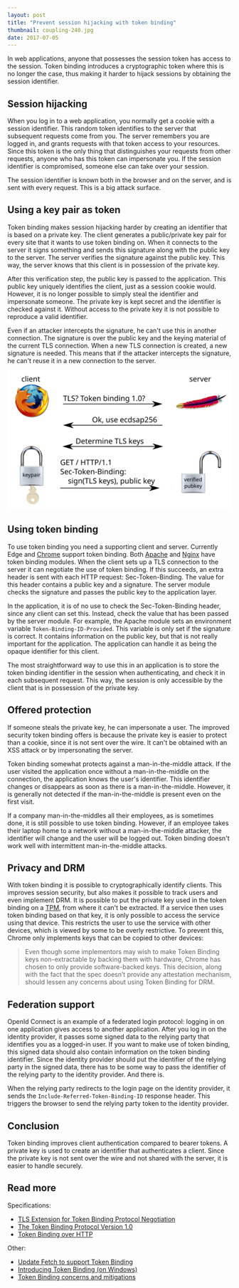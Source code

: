 ```yaml
---
layout: post
title: "Prevent session hijacking with token binding"
thumbnail: coupling-240.jpg
date: 2017-07-05
---
```


In web applications, anyone that possesses the session token has access to the session. Token binding introduces a cryptographic token where this is no longer the case, thus making it harder to hijack sessions by obtaining the session identifier.

## Session hijacking

When you log in to a web application, you normally get a cookie with a session identifier. This random token identifies to the server that subsequent requests come from you. The server remembers you are logged in, and grants requests with that token access to your resources. Since this token is the only thing that distinguishes your requests from other requests, anyone who has this token can impersonate you. If the session identifier is compromised, someone else can take over your session.

The session identifier is known both in the browser and on the server, and is sent with every request. This is a big attack surface.

## Using a key pair as token

Token binding makes session hijacking harder by creating an identifier that is based on a private key. The client generates a public/private key pair for every site that it wants to use token binding on. When it connects to the server it signs something and sends this signature along with the public key to the server. The server verifies the signature against the public key. This way, the server knows that this client is in possession of the private key.

After this verification step, the public key is passed to the application. This public key uniquely identifies the client, just as a session cookie would. However, it is no longer possible to simply steal the identifier and impersonate someone. The private key is kept secret and the identifier is checked against it. Without access to the private key it is not possible to reproduce a valid identifier.

Even if an attacker intercepts the signature, he can't use this in another connection. The signature is over the public key and the keying material of the current TLS connection. When a new TLS connection is created, a new signature is needed. This means that if the attacker intercepts the signature, he can't reuse it in a new connection to the server.

<img src="/images/token-binding.svg" class="fullwidth">

## Using token binding

To use token binding you need a supporting client and server. Currently Edge and [Chrome](https://www.chromestatus.com/feature/5097603234529280) support token binding. Both [Apache](https://github.com/zmartzone/mod_token_binding) and [Nginx](https://github.com/google/ngx_token_binding) have token binding modules. When the client sets up a TLS connection to the server it can negotiate the use of token binding. If this succeeds, an extra header is sent with each HTTP request: Sec-Token-Binding. The value for this header contains a public key and a signature. The server module checks the signature and passes the public key to the application layer.

In the application, it is of no use to check the Sec-Token-Binding header, since any client can set this. Instead, check the value that has been passed by the server module. For example, the Apache module sets an environment variable `Token-Binding-ID-Provided`. This variable is only set if the signature is correct. It contains information on the public key, but that is not really important for the application. The application can handle it as being the opaque identifier for this client.

The most straightforward way to use this in an application is to store the token binding identifier in the session when authenticating, and check it in each subsequent request. This way, the session is only accessible by the client that is in possession of the private key.

## Offered protection

If someone steals the private key, he can impersonate a user. The improved security token binding offers is because the private key is easier to protect than a cookie, since it is not sent over the wire. It can't be obtained with an XSS attack or by impersonating the server.

Token binding somewhat protects against a man-in-the-middle attack. If the user visited the application once without a man-in-the-middle on the connection, the application knows the user's identifier. This identifier changes or disappears as soon as there is a man-in-the-middle. However, it is generally not detected if the man-in-the-middle is present even on the first visit.

If a company man-in-the-middles all their employees, as is sometimes done, it is still possible to use token binding. However, if an employee takes their laptop home to a network without a man-in-the-middle attacker, the identifier will change and the user will be logged out. Token binding doesn't work well with intermittent man-in-the-middle attacks.

## Privacy and DRM

With token binding it is possible to cryptographically identify clients. This improves session security, but also makes it possible to track users and even implement DRM. It is possible to put the private key used in the token binding on a [TPM](https://en.wikipedia.org/wiki/Trusted_Platform_Module), from where it can't be extracted. If a service then uses token binding based on that key, it is only possible to access the service using that device. This restricts the user to use the service with other devices, which is viewed by some to be overly restrictive. To prevent this, Chrome only implements keys that can be copied to other devices:

> Even though some implementors may wish to make Token Binding keys non-extractable by backing them with hardware, Chrome has chosen to only provide software-backed keys. This decision, along with the fact that the spec doesn’t provide any attestation mechanism, should lessen any concerns about using Token Binding for DRM.

## Federation support

OpenId Connect is an example of a federated login protocol: logging in on one application gives access to another application. After you log in on the identity provider, it passes some signed data to the relying party that identifies you as a logged-in user. If you want to make use of token binding, this signed data should also contain information on the token binding identifier. Since the identity provider should put the identifier of the relying party in the signed data, there has to be some way to pass the identifier of the relying party to the identity provider. And there is.

When the relying party redirects to the login page on the identity provider, it sends the `Include-Referred-Token-Binding-ID` response header. This triggers the browser to send the relying party token to the identity provider.

## Conclusion

Token binding improves client authentication compared to bearer tokens. A private key is used to create an identifier that authenticates a client. Since the private key is not sent over the wire and not shared with the server, it is easier to handle securely.

## Read more

Specifications:

* [TLS Extension for Token Binding Protocol Negotiation](https://datatracker.ietf.org/doc/draft-ietf-tokbind-negotiation/)
* [The Token Binding Protocol Version 1.0](https://datatracker.ietf.org/doc/draft-ietf-tokbind-protocol/)
* [Token Binding over HTTP](https://datatracker.ietf.org/doc/draft-ietf-tokbind-https/)

Other:

* [Update Fetch to support Token Binding](https://github.com/whatwg/fetch/pull/325)
* [Introducing Token Binding (on Windows)](https://docs.microsoft.com/en-us/windows-server/security/token-binding/introducing-token-binding)
* [Token Binding concerns and mitigations](https://docs.google.com/document/d/11lZGt584NbaJKGPVg080UjHv0DzanlyKgfsRp933AwA/edit)
